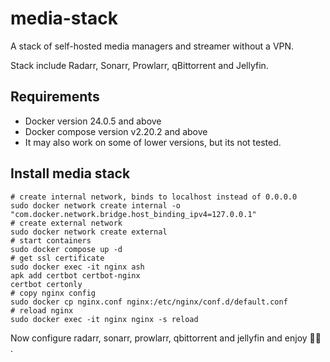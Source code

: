 # media-stack

A stack of self-hosted media managers and streamer without a VPN.

Stack include Radarr, Sonarr, Prowlarr, qBittorrent and Jellyfin.

## Requirements

- Docker version 24.0.5 and above
- Docker compose version v2.20.2 and above
- It may also work on some of lower versions, but its not tested.

## Install media stack

```
# create internal network, binds to localhost instead of 0.0.0.0
sudo docker network create internal -o "com.docker.network.bridge.host_binding_ipv4=127.0.0.1"
# create external network
sudo docker network create external
# start containers
sudo docker compose up -d
# get ssl certificate
sudo docker exec -it nginx ash
apk add certbot certbot-nginx
certbot certonly
# copy nginx config
sudo docker cp nginx.conf nginx:/etc/nginx/conf.d/default.conf
# reload nginx
sudo docker exec -it nginx nginx -s reload
```

Now configure radarr, sonarr, prowlarr, qbittorrent and jellyfin and enjoy 🏴‍☠️ .
